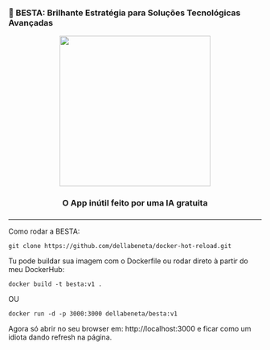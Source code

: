 ### 🐂 BESTA: Brilhante Estratégia para Soluções Tecnológicas Avançadas

<div align="center">
  <img src="https://media.giphy.com/media/v1.Y2lkPTc5MGI3NjExbW9sZ2l2Y3Jyb2FtaWJ0eG5xM2V4dGt6Z2R6Z3N6d3hqejRzdmF6eSZlcD12MV9pbnRlcm5hbF9naWZfYnlfaWQmY3Q9Zw/3o85xDfKZ3uHZqk7y8/giphy.gif" width="300">
  <h3>O App inútil feito por uma IA gratuita<h3>
</div>

---

Como rodar a BESTA:

```
git clone https://github.com/dellabeneta/docker-hot-reload.git
```

Tu pode buildar sua imagem com o Dockerfile ou rodar direto à partir do meu DockerHub:

```
docker build -t besta:v1 .
```

OU

```
docker run -d -p 3000:3000 dellabeneta/besta:v1
```

Agora só abrir no seu browser em: http://localhost:3000 e ficar como um idiota dando refresh na página.